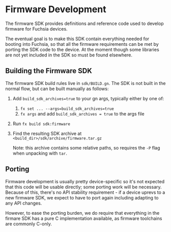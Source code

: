 # Firmware Development

The firmware SDK provides definitions and reference code used to develop
firmware for Fuchsia devices.

The eventual goal is to make this SDK contain everything needed for booting
into Fuchsia, so that all the firmware requirements can be met by porting the
SDK code to the device. At the moment though some libraries are not yet
included in the SDK so must be found elsewhere.

## Building the Firmware SDK

The firmware SDK build rules live in `sdk/BUILD.gn`. The SDK is not built
in the normal flow, but can be built manually as follows:

1. Add `build_sdk_archives=true` to your gn args, typically either by one of:

   1. `fx set ... --args=build_sdk_archives=true`
   2. `fx args` and add `build_sdk_archives = true` to the args file

1. Run `fx build sdk:firmware`

1. Find the resulting SDK archive at `<build_dir>/sdk/archive/firmware.tar.gz`

   Note: this archive contains some relative paths, so requires the `-P` flag
   when unpacking with `tar`.

## Porting

Firmware development is usually pretty device-specific so it's not expected
that this code will be usable directly; some porting work will be necessary.
Because of this, there's no API stability requirement - if a device uprevs to
a new firmware SDK, we expect to have to port again including adapting to any
API changes.

However, to ease the porting burden, we do require that everything in the
firmare SDK has a pure C implementation available, as firmware toolchains are
commonly C-only.
